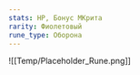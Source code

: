 ```yaml
---
stats: HP, Бонус МКрита
rarity: Фиолетовый
rune_type: Оборона
---
```

![[Temp/Placeholder_Rune.png]]
